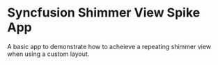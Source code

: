 # Syncfusion Shimmer View Spike App

A basic app to demonstrate how to acheieve a repeating shimmer view when using a custom layout.
